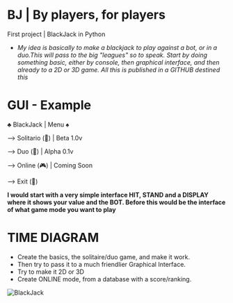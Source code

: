 # BJ | By players, for players
First project | BlackJack in Python

- *My idea is basically to make a blackjack to play against a bot, or in a duo.This will pass to the big "leagues" so to speak. Start by doing something basic, either by console, then graphical interface, and then already to a 2D or 3D game. All this is published in a GITHUB destined this*

# GUI - Example

♣ BlackJack | Menu ♠

--> Solitario (🤖) | Beta 1.0v

--> Duo (👫) | Alpha 0.1v

--> Online (🎮) | Coming Soon

--> Exit (💨)

**I would start with a very simple interface HIT, STAND and a DISPLAY where it shows your value
and the BOT. Before this would be the interface of what game mode you want to play**

# TIME DIAGRAM

- Create the basics, the solitaire/duo game, and make it work.
- Then try to pass it to a much friendlier Graphical Interface.
- Try to make it 2D or 3D
- Create ONLINE mode, from a database with a score/ranking.

![BlackJack](https://user-images.githubusercontent.com/77803165/204412089-b2517244-cc76-4b93-9119-1665b973141b.png)

